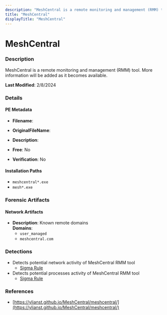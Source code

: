 ```yaml
---
description: "MeshCentral is a remote monitoring and management (RMM) tool. More information will be added as it becomes available."
title: "MeshCentral"
displayTitle: "MeshCentral"
---
```




# MeshCentral


### Description

MeshCentral is a remote monitoring and management (RMM) tool. More information will be added as it becomes available.



**Last Modified**: 2/8/2024

### Details


#### PE Metadata
- **Filename**: 
- **OriginalFileName**: 
- **Description**: 


- **Free**: No

- **Verification**: No




#### Installation Paths
- `meshcentral*.exe`
- `mesh*.exe`

### Forensic Artifacts




#### Network Artifacts
- **Description**: Known remote domains
<br/>**Domains**:
    - `user_managed`
    - `meshcentral.com`


### Detections
- Detects potential network activity of MeshCentral RMM tool
  - [Sigma Rule](https://github.com/magicsword-io/LOLRMM/blob/main/detections/sigma/meshcentral_network_sigma.yml)
- Detects potential processes activity of MeshCentral RMM tool
  - [Sigma Rule](https://github.com/magicsword-io/LOLRMM/blob/main/detections/sigma/meshcentral_processes_sigma.yml)

### References
- [https://ylianst.github.io/MeshCentral/meshcentral/](https://ylianst.github.io/MeshCentral/meshcentral/)


